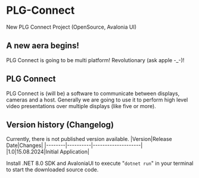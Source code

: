 # PLG-Connect
New PLG Connect Project (OpenSource, Avalonia UI)


## A new aera begins!
PLG Connect is going to be multi platform! Revolutionary (ask apple -_-)!

## PLG Connect
PLG Connect is (will be) a software to communicate between displays, cameras and a host. Generally 
we are going to use it to perform high level video presentations over multiple displays (like five or more).

## Version history (Changelog)
Currently, there is not published version available.
|Version|Release Date|Changes|
|--------|----------|--------------------|
|1.0|15.08.2024|Initial Application|

Install .NET 8.0 SDK and AvaloniaUI to execute "`dotnet run`" in your terminal to start the downloaded source code.
